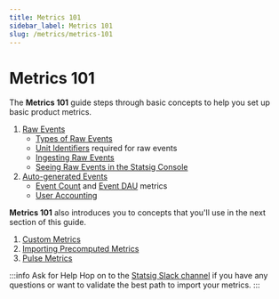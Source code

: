 ```yaml
---
title: Metrics 101
sidebar_label: Metrics 101
slug: /metrics/metrics-101
---
```


# Metrics 101 

The **Metrics 101** guide steps through basic concepts to help you set up basic product metrics. 
1. [Raw Events](metrics-101/raw-events) 
    - [Types of Raw Events](metrics-101/raw-events#types-of-raw-events)
    - [Unit Identifiers](metrics-101/raw-events#unit-identifiers) required for raw events
    - [Ingesting Raw Events](metrics-101/raw-events#ingesting-raw-events)
    - [Seeing Raw Events in the Statsig Console](metrics-101/raw-events#raw-events-in-console)
2. [Auto-generated Events](metrics-101/metrics-from-events)
    - [Event Count](metrics-101/metrics-from-events#event-count) and [Event DAU](metrics-101/metrics-from-events#event-dau) metrics
    - [User Accounting](metrics-101/metrics-from-events#user-accounting-metrics)

**Metrics 101** also introduces you to concepts that you'll use in the next section of this guide.
1. [Custom Metrics](metrics-101/custom-metrics)
2. [Importing Precomputed Metrics](metrics-101/precomputed-metrics)
3. [Pulse Metrics](metrics-101/pulse-metrics)

:::info Ask for Help
Hop on to the [Statsig Slack channel](https://statsig.com/slack) if you have any questions or want to validate the best path to import your metrics. 
:::



